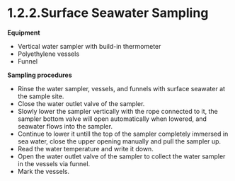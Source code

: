 # 1.2.2.Surface Seawater Sampling

**Equipment**

* Vertical water sampler with build-in thermometer
* Polyethylene vessels
* Funnel

**Sampling procedures**

* Rinse the water sampler, vessels, and funnels with surface seawater at the sample site.
* Close the water outlet valve of the sampler.
* Slowly lower the sampler vertically with the rope connected to it, the sampler bottom valve will open automatically when lowered, and seawater flows into the sampler.
* Continue to lower it untill the top of the sampler completely immersed in sea water, close the upper opening manually and pull the sampler up.
* Read the water temperature and write it down.
* Open the water outlet valve of the sampler to collect the water sampler in the vessels via funnel.
* Mark the vessels.


